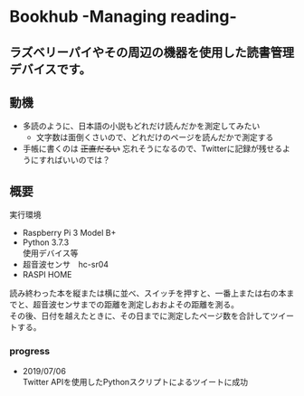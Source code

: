 # Bookhub -Managing reading-

ラズベリーパイやその周辺の機器を使用した読書管理デバイスです。
---

## 動機

* 多読のように、日本語の小説もどれだけ読んだかを測定してみたい
	* 文字数は面倒くさいので、どれだけのページを読んだかで測定する  
* 手帳に書くのは ~~正直だるい~~ 忘れそうになるので、Twitterに記録が残せるようにすればいいのでは？

## 概要

実行環境
* Raspberry Pi 3 Model B+
* Python 3.7.3  
使用デバイス等
* 超音波センサ　hc-sr04
* RASPI HOME

読み終わった本を縦または横に並べ、スイッチを押すと、一番上または右の本までと、超音波センサまでの距離を測定しおおよその距離を測る。  
その後、日付を越えたときに、その日までに測定したページ数を合計してツイートする。

### progress

* 2019/07/06  
Twitter APIを使用したPythonスクリプトによるツイートに成功